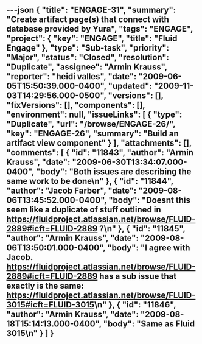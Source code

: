 ---json
{
  "title": "ENGAGE-31",
  "summary": "Create artifact page(s) that connect with database provided by Yura",
  "tags": "ENGAGE",
  "project": {
    "key": "ENGAGE",
    "title": "Fluid Engage"
  },
  "type": "Sub-task",
  "priority": "Major",
  "status": "Closed",
  "resolution": "Duplicate",
  "assignee": "Armin Krauss",
  "reporter": "heidi valles",
  "date": "2009-06-05T15:50:39.000-0400",
  "updated": "2009-11-03T14:29:56.000-0500",
  "versions": [],
  "fixVersions": [],
  "components": [],
  "environment": null,
  "issueLinks": [
    {
      "type": "Duplicate",
      "url": "/browse/ENGAGE-26/",
      "key": "ENGAGE-26",
      "summary": "Build an artifact view component"
    }
  ],
  "attachments": [],
  "comments": [
    {
      "id": "11843",
      "author": "Armin Krauss",
      "date": "2009-06-30T13:34:07.000-0400",
      "body": "Both issues are describing the same work to be done\n"
    },
    {
      "id": "11844",
      "author": "Jacob Farber",
      "date": "2009-08-06T13:45:52.000-0400",
      "body": "Doesnt this seem like a duplicate of stuff outlined in <https://fluidproject.atlassian.net/browse/FLUID-2889#icft=FLUID-2889> ?\n"
    },
    {
      "id": "11845",
      "author": "Armin Krauss",
      "date": "2009-08-06T13:50:01.000-0400",
      "body": "I agree with Jacob. <https://fluidproject.atlassian.net/browse/FLUID-2889#icft=FLUID-2889> has a sub issue that exactly is the same: <https://fluidproject.atlassian.net/browse/FLUID-3015#icft=FLUID-3015>\n"
    },
    {
      "id": "11846",
      "author": "Armin Krauss",
      "date": "2009-08-18T15:14:13.000-0400",
      "body": "Same as Fluid 3015\n"
    }
  ]
}
---

        
